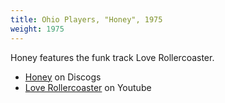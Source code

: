 ```yaml
---
title: Ohio Players, "Honey", 1975
weight: 1975
---
```

Honey features the funk track Love Rollercoaster.

* [Honey](https://www.discogs.com/honey/release/493029) on Discogs
* [Love Rollercoaster](https://www.youtube.com/watch?v=9VH6yD8zobM) on Youtube
